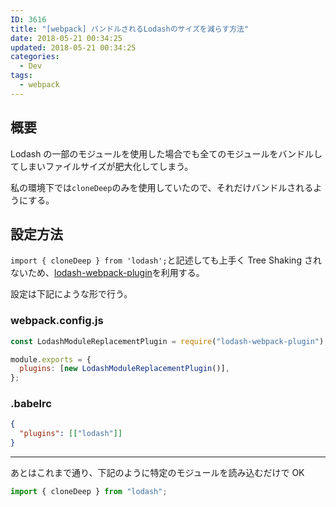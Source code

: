 ```yaml
---
ID: 3616
title: "[webpack] バンドルされるLodashのサイズを減らす方法"
date: 2018-05-21 00:34:25
updated: 2018-05-21 00:34:25
categories:
  - Dev
tags:
  - webpack
---
```


## 概要

Lodash の一部のモジュールを使用した場合でも全てのモジュールをバンドルしてしまいファイルサイズが肥大化してしまう。

私の環境下では`cloneDeep`のみを使用していたので、それだけバンドルされるようにする。

## 設定方法

`import { cloneDeep } from 'lodash';`と記述しても上手く Tree Shaking されないため、[lodash-webpack-plugin](https://github.com/lodash/lodash-webpack-plugin)を利用する。

設定は下記にような形で行う。

### webpack.config.js

```js
const LodashModuleReplacementPlugin = require("lodash-webpack-plugin");

module.exports = {
  plugins: [new LodashModuleReplacementPlugin()],
};
```

### .babelrc

```json
{
  "plugins": [["lodash"]]
}
```

---

あとはこれまで通り、下記のように特定のモジュールを読み込むだけで OK

```js
import { cloneDeep } from "lodash";
```
